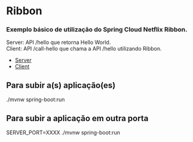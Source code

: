# Ribbon
### Exemplo básico de utilização do Spring Cloud Netflix Ribbon.

Server: API /hello que retorna Hello World.  
Client: API /call-hello que chama a API /hello utilizando Ribbon.  

* [Server](https://github.com/TuannyRamos/Ribbon/tree/master/server)
* [Client](https://github.com/TuannyRamos/Ribbon/tree/master/client)

## Para subir a(s) aplicação(es)
  ./mvnw spring-boot:run

## Para subir a aplicação em outra porta
  SERVER_PORT=XXXX ./mvnw spring-boot:run
